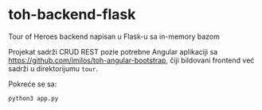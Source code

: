 # toh-backend-flask
Tour of Heroes backend napisan u Flask-u sa in-memory bazom

Projekat sadrži CRUD REST pozie potrebne Angular aplikaciji sa https://github.com/imilos/toh-angular-bootstrap, čiji bildovani frontend već sadrži u direktorijumu `tour`. 

Pokreće se sa:

```
python3 app.py
```

